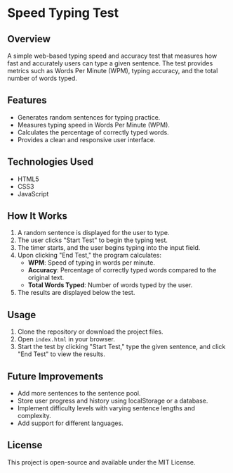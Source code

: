 # Speed Typing Test

## Overview
A simple web-based typing speed and accuracy test that measures how fast and accurately users can type a given sentence. The test provides metrics such as Words Per Minute (WPM), typing accuracy, and the total number of words typed.

## Features
- Generates random sentences for typing practice.
- Measures typing speed in Words Per Minute (WPM).
- Calculates the percentage of correctly typed words.
- Provides a clean and responsive user interface.

## Technologies Used
- HTML5
- CSS3
- JavaScript

## How It Works
1. A random sentence is displayed for the user to type.
2. The user clicks "Start Test" to begin the typing test.
3. The timer starts, and the user begins typing into the input field.
4. Upon clicking "End Test," the program calculates:
   - **WPM**: Speed of typing in words per minute.
   - **Accuracy**: Percentage of correctly typed words compared to the original text.
   - **Total Words Typed**: Number of words typed by the user.
5. The results are displayed below the test.

## Usage
1. Clone the repository or download the project files.
2. Open `index.html` in your browser.
3. Start the test by clicking "Start Test," type the given sentence, and click "End Test" to view the results.

## Future Improvements
- Add more sentences to the sentence pool.
- Store user progress and history using localStorage or a database.
- Implement difficulty levels with varying sentence lengths and complexity.
- Add support for different languages.

## License
This project is open-source and available under the MIT License.
